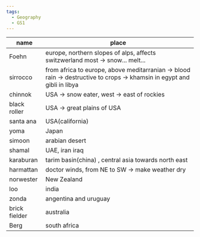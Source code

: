 ```yaml
---
tags:
  - Geography
  - GS1
---
```


| name          | place                                                                                                                   |
| ------------- | ----------------------------------------------------------------------------------------------------------------------- |
| Foehn         | europe, northern slopes of alps, affects switzwerland most -> snow... melt...                                           |
| sirrocco      | from africa to europe, above meditarranian -> blood rain -> destructive to crops -> khamsin in egypt and gibli in libya |
| chinnok       | USA -> snow eater, west -> east of rockies                                                                              |
| black roller  | USA -> great plains of USA                                                                                              |
| santa ana     | USA(california)                                                                                                         |
| yoma          | Japan                                                                                                                   |
| simoon        | arabian desert                                                                                                          |
| shamal        | UAE, iran iraq                                                                                                          |
| karaburan     | tarim basin(china) , central asia towards north east                                                                    |
| harmattan     | doctor winds, from NE to SW -> make weather dry                                                                         |
| norwester     | New Zealand                                                                                                             |
| loo           | india                                                                                                                   |
| zonda         | angentina and uruguay                                                                                                   |
| brick fielder | australia                                                                                                               |
| Berg          | south africa                                                                                                            |
